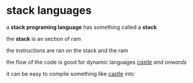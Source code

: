 # stack languages

a **stack programing language** has something called a **stack**

the **stack** is an section of ram 

the instructions are ran on the stack and the ram

the flow of the code is good for dynamic languages  [*castle*](castle.md) *and onwards*

it can be easy to compile something like [castle](castle.md) into 
